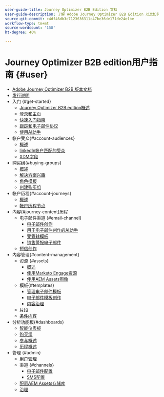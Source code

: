```yaml
---
user-guide-title: Journey Optimizer B2B Edition 文档
user-guide-description: 了解 Adobe Journey Optimizer B2B Edition 以及如何使用它通过内置的生成式 AI 和行业领先的自动化来协调帐户和购买团体旅程。
source-git-commit: c4df46db3c7123636311c47be36de171de24e1be
workflow-type: tm+mt
source-wordcount: '158'
ht-degree: 40%

---
```



# Journey Optimizer B2B edition用户指南 {#user}

+ [Adobe Journey Optimizer B2B 版本文档](guide-overview.md)
+ [发行说明](./release-notes/release-notes.md)
+ 入门 {#get-started}
   + [Journey Optimizer B2B edition概述](about-journey-optimizer-b2b-edition.md)
   + [登录和主页](home-page.md)
   + [快速入门指南](./start/get-started.md)
   + [跟踪和电子邮件协议](./start/email-protocols.md)
   + [使用AI助手](./start/ai-assistant.md)
+ 帐户受众{#account-audiences}
   + [概述](./audiences/account-audience-overview.md)
   + [linkedIn帐户匹配的受众](./data/linkedin-account-matched-audiences.md)
   + [XDM字段](./data/field-mapping.md)
+ 购买组{#buying-groups}
   + [概述](./buying-groups/buying-groups-overview.md)
   + [解决方案兴趣](./buying-groups/solution-interests.md)
   + [角色模板](./buying-groups/buying-groups-role-templates.md)
   + [创建购买组](./buying-groups/buying-groups-create.md)
+ 帐户历程{#account-journeys}
   + [概述](./journeys/journey-overview.md)
   + [帐户历程节点](./journeys/journey-nodes.md)
+ 内容{#journey-content}历程
   + 电子邮件渠道 {#email-channel}
      + [电子邮件创作](./content/email-authoring.md)
      + [用于电子邮件创作的AI助手](./content/ai-assistant-emails.md)
      + [受管辖模板](./content/email-authoring-governance.md)
      + [销售警报电子邮件](./content/sales-alert-email.md)
   + [短信创作](./content/sms-authoring.md)
+ 内容管理{#content-management}
   + 资源 {#assets}
      + [概述](./content/assets-overview.md)
      + [使用Marketo Engage资源](./content/marketo-engage-design-studio.md)
      + [使用AEM Assets图像](./content/aem-assets.md)
   + 模板{#templates}
      + [管理电子邮件模板](./content/email-templates.md)
      + [电子邮件模板创作](./content/email-template-authoring.md)
      + [内容治理](./content/template-content-governance.md)
   + [片段](./content/fragments.md)
   + [条件内容](./content/conditional-content.md)
+ 分析功能板{#dashboards}
   + [智能仪表板](./dashboards/intelligent-dashboard.md)
   + [购买组](./dashboards/buying-groups-dashboard.md)
   + [参与概述](./dashboards/engagement-dashboard.md)
   + [历程概述](./dashboards/journeys-dashboard.md)
+ 管理 {#admin}
   + [用户管理](./admin/user-management.md)
   + 渠道 {#channels}
      + [电子邮件配置](./admin/configure-channels-emails.md)
      + [SMS配置](./admin/configure-channels-sms.md)
   + [配置AEM Assets存储库](./admin/configure-aem-repositories.md)
   + [治理](./admin/governance.md)
